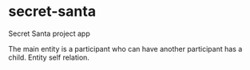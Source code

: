 # secret-santa
Secret Santa project app

The main entity is a participant who can have another participant has a child. Entity self relation.
